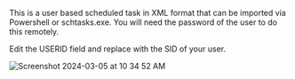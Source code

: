 This is a user based scheduled task in XML format that can be imported via Powershell or schtasks.exe. You will need the password of the user to do this remotely. 

Edit the USERID field and replace with the SID of your user. 

![Screenshot 2024-03-05 at 10 34 52 AM](https://github.com/assume-breach/Helpful-Scripts/assets/76174163/3a65ba53-c179-4409-8654-fa10ac336a29)

